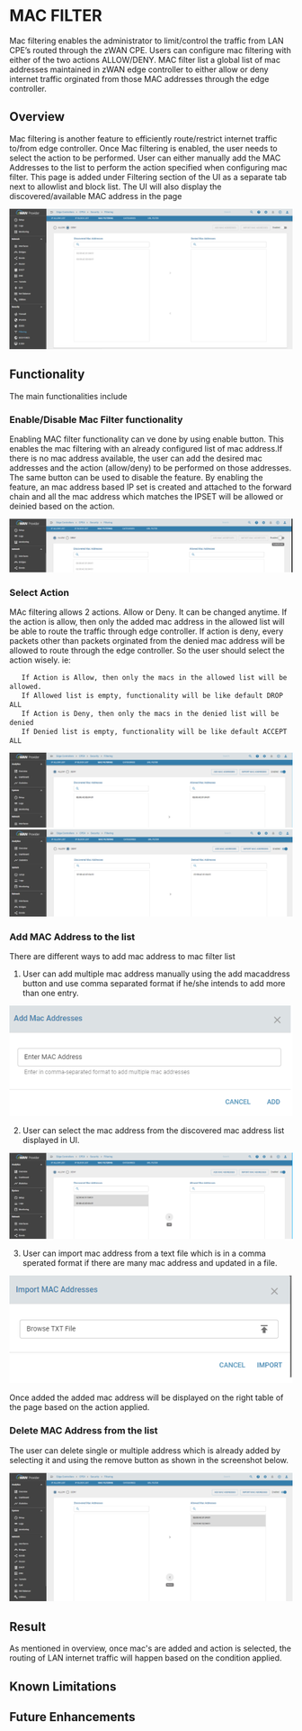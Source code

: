 # MAC FILTER

Mac filtering enables the administrator to limit/control the traffic from LAN CPE’s routed through the zWAN CPE. Users can configure mac filtering with either of the two actions ALLOW/DENY. MAC filter list a global list of mac addresses maintained in zWAN edge controller to either allow or deny internet traffic orginated from those MAC addresses through the edge controller.

## Overview

Mac filtering is another feature to efficiently route/restrict internet traffic to/from  edge controller. Once Mac filtering is enabled, the user needs to select the action to be performed. User can either manually add the MAC Addresses to the list to perform the action specified when configuring mac filter. This page is added under Filtering section of the UI as a separate tab next to allowlist and block list. The UI will also display the discovered/available MAC address in the page

![MAC FILTER](images/MACFilter.png)

## Functionality

The main functionalities include

   ### Enable/Disable Mac Filter functionality

   Enabling MAC filter functionality can ve done by using enable button. This enables the mac filtering with an already configured list of mac address.If there is no mac address available, the user can add the desired mac addresses and the action (allow/deny) to be performed on those addresses. The same button can be used to disable the feature. By enabling the feature, an mac address based IP set is created and attached to the forward chain and all the mac address which matches the IPSET will be allowed or deinied based on the action.
   
![MAC FILTER](images/MACFilter-Enable-Disable.png)   

   ###  Select Action

   MAc filtering allows 2 actions. Allow or Deny. It can be changed anytime. If the action is allow, then only the added mac address in the allowed list will be able to route the traffic through edge controller. If action is deny, every packets other than packets orginated from the denied mac address will be allowed to route through the edge controller. So the user should select the action wisely.
   ie:
   ```
      If Action is Allow, then only the macs in the allowed list will be allowed.
      If Allowed list is empty, functionality will be like default DROP ALL
      If Action is Deny, then only the macs in the denied list will be denied
      If Denied list is empty, functionality will be like default ACCEPT ALL
   ```
    
 ![MAC FILTER](images/AllowedMACAddress_Action.png)
 ![MAC FILTER](images/DeniedMACAddress_Action.png)
   
   ### Add MAC Address to the list

   There are different ways to add mac address to mac filter list

   1) User can add multiple mac address  manually using the add macaddress button and use comma separated format if he/she intends to add more than one entry.

![MAC FILTER](images/MACFilterAdd.png)

   2) User can select the mac address from the discovered mac address list displayed in UI. 

![MAC FILTER](images/AddMAcAddress.png)

   3) User can import mac address from a text file which is in a comma sperated format if there are many mac address and updated in a file.

![MAC FILTER](images/MACFilter-Import.png)

 Once added the added mac address will be displayed on the right table of the page based on the action applied.

   ### Delete MAC Address from the list

   The user can delete single or multiple address which is already added by selecting it and using the remove button as shown in the screenshot below.

![MAC FILTER](images/RemoveMACAddress_from_list.png)

## Result

As mentioned in overview, once mac's are added and action is selected, the routing of LAN internet traffic will happen based on the condition applied.

## Known Limitations

## Future Enhancements
